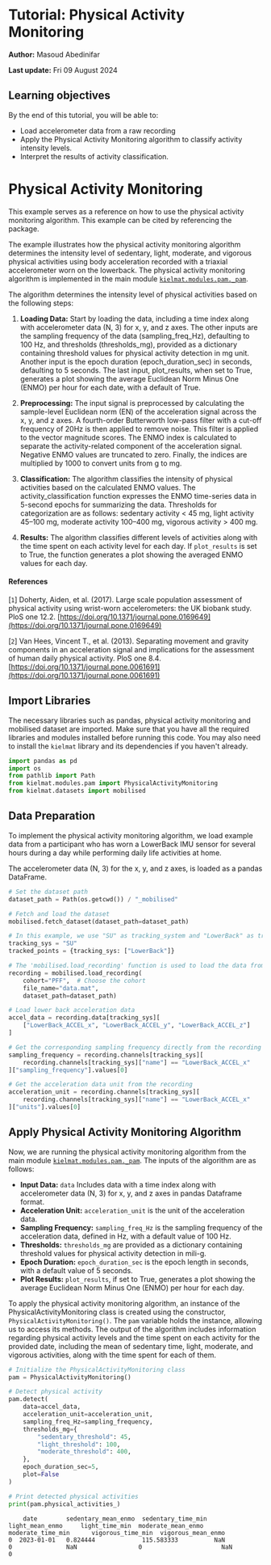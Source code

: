 # Tutorial: Physical Activity Monitoring

**Author:** Masoud Abedinifar

**Last update:** Fri 09 August 2024

## Learning objectives  
By the end of this tutorial, you will be able to:  

- Load accelerometer data from a raw recording
- Apply the Physical Activity Monitoring algorithm to classify activity intensity levels.  
- Interpret the results of activity classification.  

# Physical Activity Monitoring

This example serves as a reference on how to use the physical activity monitoring algorithm. This example can be cited by referencing the package.

The example illustrates how the physical activity monitoring algorithm determines the intensity level of sedentary, light, moderate, and vigorous physical activities using body acceleration recorded with a triaxial accelerometer worn on the lowerback. The physical activity monitoring algorithm is implemented in the main module [`kielmat.modules.pam._pam`](https://github.com/neurogeriatricskiel/KielMAT/tree/main/kielmat/modules/pam/_pam.py).

The algorithm determines the intensity level of physical activities based on the following steps:

1. **Loading Data:** Start by loading the data, including a time index along with accelerometer data (N, 3) for x, y, and z axes. The other inputs are the sampling frequency of the data (sampling_freq_Hz), defaulting to 100 Hz, and thresholds (thresholds_mg), provided as a dictionary containing threshold values for physical activity detection in mg unit. Another input is the epoch duration (epoch_duration_sec) in seconds, defaulting to 5 seconds. The last input, plot_results, when set to True, generates a plot showing the average Euclidean Norm Minus One (ENMO) per hour for each date, with a default of True.

2. **Preprocessing:** The input signal is preprocessed by calculating the sample-level Euclidean norm (EN) of the acceleration signal across the x, y, and z axes. A fourth-order Butterworth low-pass filter with a cut-off frequency of 20Hz is then applied to remove noise. This filter is applied to the vector magnitude scores. The ENMO index is calculated to separate the activity-related component of the acceleration signal. Negative ENMO values are truncated to zero. Finally, the indices are multiplied by 1000 to convert units from g to mg.

3. **Classification:** The algorithm classifies the intensity of physical activities based on the calculated ENMO values. The activity_classification function expresses the ENMO time-series data in 5-second epochs for summarizing the data. Thresholds for categorization are as follows: sedentary activity < 45 mg, light activity 45–100 mg, moderate activity 100–400 mg, vigorous activity > 400 mg.

4. **Results:** The algorithm classifies different levels of activities along with the time spent on each activity level for each day. If `plot_results` is set to True, the function generates a plot showing the averaged ENMO values for each day.

#### References
[`1`] Doherty, Aiden, et al. (2017). Large scale population assessment of physical activity using wrist-worn accelerometers: the UK biobank study. PloS one 12.2. [https://doi.org/10.1371/journal.pone.0169649](https://doi.org/10.1371/journal.pone.0169649)

[`2`] Van Hees, Vincent T., et al. (2013). Separating movement and gravity components in an acceleration signal and implications for the assessment of human daily physical activity. PloS one 8.4. [https://doi.org/10.1371/journal.pone.0061691](https://doi.org/10.1371/journal.pone.0061691)

## Import Libraries
The necessary libraries such as pandas, physical activity monitoring and mobilised dataset are imported. Make sure that you have all the required libraries and modules installed before running this code. You may also need to install the `kielmat` library and its dependencies if you haven't already.


```python
import pandas as pd
import os
from pathlib import Path
from kielmat.modules.pam import PhysicalActivityMonitoring
from kielmat.datasets import mobilised
```

## Data Preparation

To implement the physical activity monitoring algorithm, we load example data from a participant who has worn a LowerBack IMU sensor for several hours during a day while performing daily life activities at home.

The accelerometer data (N, 3) for the x, y, and z axes, is loaded as a pandas DataFrame.

```python
# Set the dataset path
dataset_path = Path(os.getcwd()) / "_mobilised"

# Fetch and load the dataset
mobilised.fetch_dataset(dataset_path=dataset_path)
```

```python
# In this example, we use "SU" as tracking_system and "LowerBack" as tracked points.
tracking_sys = "SU"
tracked_points = {tracking_sys: ["LowerBack"]}
```


```python
# The 'mobilised.load_recording' function is used to load the data from the specified file_path
recording = mobilised.load_recording(
    cohort="PFF",  # Choose the cohort
    file_name="data.mat", 
    dataset_path=dataset_path)

# Load lower back acceleration data
accel_data = recording.data[tracking_sys][
    ["LowerBack_ACCEL_x", "LowerBack_ACCEL_y", "LowerBack_ACCEL_z"]
]

# Get the corresponding sampling frequency directly from the recording
sampling_frequency = recording.channels[tracking_sys][
    recording.channels[tracking_sys]["name"] == "LowerBack_ACCEL_x"
]["sampling_frequency"].values[0]

# Get the acceleration data unit from the recording
acceleration_unit = recording.channels[tracking_sys][
    recording.channels[tracking_sys]["name"] == "LowerBack_ACCEL_x"
]["units"].values[0]
```

## Apply Physical Activity Monitoring Algorithm
Now, we are running the physical activity monitoring algorithm from the main module [`kielmat.modules.pam._pam`](https://github.com/neurogeriatricskiel/KielMAT/tree/main/kielmat/modules/pam/_pam.py). The inputs of the algorithm are as follows:

- **Input Data:** `data` Includes data with a time index along with accelerometer data (N, 3) for x, y, and z axes in pandas Dataframe format.
- **Acceleration Unit:** `acceleration_unit` is the unit of the acceleration data.
- **Sampling Frequency:** `sampling_freq_Hz` is the sampling frequency of the acceleration data, defined in Hz, with a default value of 100 Hz.
- **Thresholds:** `thresholds_mg` are provided as a dictionary containing threshold values for physical activity detection in mili-g.
- **Epoch Duration:** `epoch_duration_sec` is the epoch length in seconds, with a default value of 5 seconds.
- **Plot Results:** `plot_results`, if set to True, generates a plot showing the average Euclidean Norm Minus One (ENMO) per hour for each day.

To apply the physical activity monitoring algorithm, an instance of the PhysicalActivityMonitoring class is created using the constructor, `PhysicalActivityMonitoring()`. The `pam` variable holds the instance, allowing us to access its methods. The output of the algorithm includes information regarding physical activity levels and the time spent on each activity for the provided date, including the mean of sedentary time, light, moderate, and vigorous activities, along with the time spent for each of them.


```python
# Initialize the PhysicalActivityMonitoring class
pam = PhysicalActivityMonitoring()

# Detect physical activity
pam.detect(
    data=accel_data,
    acceleration_unit=acceleration_unit,
    sampling_freq_Hz=sampling_frequency,
    thresholds_mg={
        "sedentary_threshold": 45,
        "light_threshold": 100,
        "moderate_threshold": 400,
    },
    epoch_duration_sec=5,
    plot=False
)

# Print detected physical activities
print(pam.physical_activities_)
```
        date        sedentary_mean_enmo  sedentary_time_min  light_mean_enmo     light_time_min  moderate_mean_enmo  moderate_time_min      vigorous_time_min  vigorous_mean_enmo  
    0  2023-01-01   0.824444             115.583333          NaN                 0               NaN                 0                      NaN                0           





